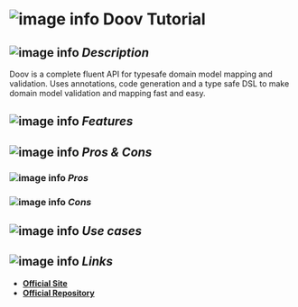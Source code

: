 # ![image info](../images/icons8-inspect-code-64.png) Doov Tutorial

## ![image info](../../images/icons8-code-64.png) _Description_

Doov is a complete fluent API for typesafe domain model mapping and validation.
Uses annotations, code generation and a type safe DSL to make domain model validation and mapping fast and easy.

## ![image info](../../images/icons8-attach-64.png) _Features_

## ![image info](../../images/icons8-edit-property-64.png) _Pros & Cons_

### ![image info](../../images/icons8-add-property-64.png) _Pros_


### ![image info](../../images/icons8-remove-property-64.png) _Cons_


## ![image info](../../images/icons8-source-64.png) _Use cases_

## ![image info](../../images/icons8-inspect-code-64.png) _Links_

* [**Official Site**](https://doov.org/)
* [**Official Repository**](https://github.com/doov-org/doov)
